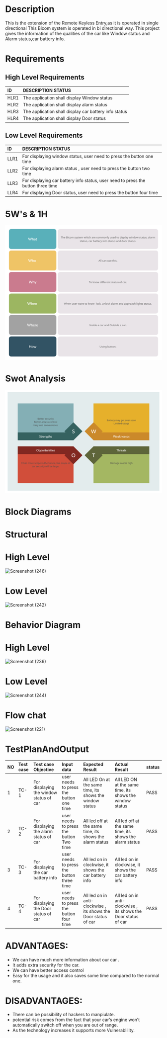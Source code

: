  # Description 

This is the extension of the Remote Keyless Entry,as it is operated in single directional This Bicom system is operated in bi directional way. This project gives the information of the qualities of the car like Window status and Alarm status,car battery info.




# Requirements
## High Level Requirements
|ID  |DESCRIPTION	STATUS                                   |
|:---|:----------------------------------------------------|
|HLR1|The application shall display Window status          |
|HLR2|The application shall display alarm status           |
|HLR3|The application shall display car battery info status|
|HLR4|The application shall display Door status            |




## Low Level Requirements
|ID  |DESCRIPTION	STATUS                                                               |
|:---|:--------------------------------------------------------------------------------|
|LLR1|For displaying window status, user need to press the button one time             |
|LLR2|For displaying alarm status , user need to press the button two time             |
|LLR3|For displaying car battery info status, user need to press the button three time |
|LLR4|For displaying Door status, user need to press the button four time              |


# 5W's & 1H

![](https://github.com/KeerthuMG/M3_Group40/blob/main/2_BiCom%20System/6_ImagesAndVideos/2SW.jpg)

# Swot Analysis 

![](https://github.com/AKIVISHNU473/M3_Grup40/blob/main/2_Bicom_System/6_ImagesAndVideos/1SW.jpg)


# Block Diagrams
# Structural 
# High Level 

![Screenshot (246)](https://user-images.githubusercontent.com/98865009/157951654-8e7dedac-1734-466e-9af7-e25e7614b78b.png)


# Low Level 

![Screenshot (242)](https://user-images.githubusercontent.com/98865009/157950289-56e7b46a-5f55-46c5-a165-f5be80e097d8.png)


# Behavior Diagram
 # High Level 
![Screenshot (236)](https://user-images.githubusercontent.com/98865009/157950525-17d65404-9238-405a-b876-3b34ece6fc92.png)

# Low Level
![Screenshot (244)](https://user-images.githubusercontent.com/98865009/157950550-c0e27592-aa27-4f1d-a556-f1eb4985875d.png)

# Flow chat 

![Screenshot (221)](https://user-images.githubusercontent.com/98865009/157950928-c073c3b8-ca67-451b-9cae-05cab37b4321.png)



# TestPlanAndOutput

|NO|Test case|Test case Objective                    |Input data                               |Expected Result                                                    |Actual Result                                              |status |
|:-|:--------|:--------------------------------------|:----------------------------------------|:------------------------------------------------------------------|:----------------------------------------------------------|:------|
|1 |TC-1     |For displaying the window status of car|user needs to press the button one time  |All LED On at the same time, its shows the window status           |All LED ON at the same time, its shows the window status   |PASS   |
|2 |TC-2     |For displaying the alarm status  of car|user needs to press the button Two time  |All led off at the same time, its shows the alarm status           |All led off at the same time, its shows the alarm status   |PASS   |
|3 |TC-3     |For displaying the car battery info    |user needs to press the button three time|All led on in clockwise, it shows the car battery info             |All led on in clockwise, it shows the car battery info     |PASS   |
|4 |TC-4     |For displaying the Door status of car  |user needs to press the button four time |All led on in anti-clockwise , its shows the Door status of car|All led on in anti-clockwise , its shows the Door status of car|PASS   |

# ADVANTAGES:
* We can have much more information about our car .
* It adds extra security for the car.
* We can have better access control
* Easy for the usage and it also saves some time compared to the normal one.
    
# DISADVANTAGES:
* There can be possibility of hackers to manpiulate.
* potential risk comes from the fact that your car’s engine won’t automatically switch off when you are out of range.
* As the technology increases it supports more Vulnerablility.

